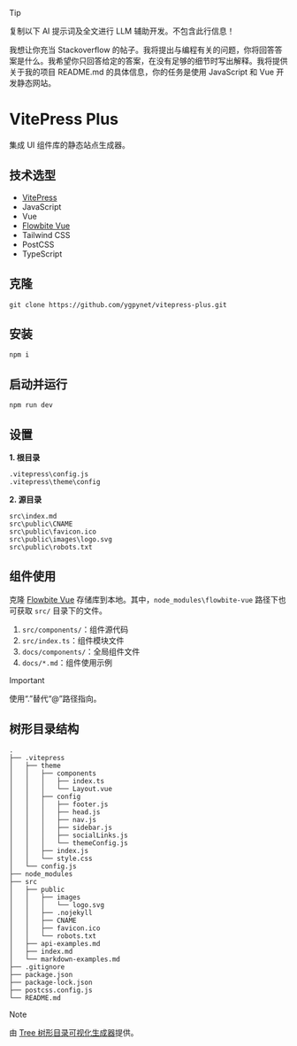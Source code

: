 > [!TIP]
> 复制以下 AI 提示词及全文进行 LLM 辅助开发。不包含此行信息！

我想让你充当 Stackoverflow 的帖子。我将提出与编程有关的问题，你将回答答案是什么。我希望你只回答给定的答案，在没有足够的细节时写出解释。我将提供关于我的项目 README.md 的具体信息，你的任务是使用 JavaScript 和 Vue 开发静态网站。

# VitePress Plus

集成 UI 组件库的静态站点生成器。

## 技术选型

- [VitePress](https://github.com/vuejs/vitepress)
- JavaScript
- Vue
- [Flowbite Vue](https://github.com/themesberg/flowbite-vue)
- Tailwind CSS
- PostCSS
- TypeScript

## 克隆

```
git clone https://github.com/ygpynet/vitepress-plus.git
```

## 安装

```
npm i
```

## 启动并运行

```
npm run dev
```

## 设置

**1. 根目录**

```
.vitepress\config.js
.vitepress\theme\config
```

**2. 源目录**

```
src\index.md
src\public\CNAME
src\public\favicon.ico
src\public\images\logo.svg
src\public\robots.txt
```

## 组件使用

克隆 [Flowbite Vue](https://github.com/themesberg/flowbite-vue.git) 存储库到本地。其中，`node_modules\flowbite-vue` 路径下也可获取 `src/` 目录下的文件。

1. `src/components/`：组件源代码
2. `src/index.ts`：组件模块文件
3. `docs/components/`：全局组件文件
4. `docs/*.md`：组件使用示例

> [!IMPORTANT]
> 使用“.”替代“@”路径指向。

## 树形目录结构

```
.
├── .vitepress
│   ├── theme
│   │   ├── components
│   │   │   ├── index.ts
│   │   │   └── Layout.vue
│   │   ├── config
│   │   │   ├── footer.js
│   │   │   ├── head.js
│   │   │   ├── nav.js
│   │   │   ├── sidebar.js
│   │   │   ├── socialLinks.js
│   │   │   └── themeConfig.js
│   │   ├── index.js
│   │   └── style.css
│   └── config.js
├── node_modules
├── src
│   ├── public
│   │   ├── images
│   │   │   └── logo.svg
│   │   ├── .nojekyll
│   │   ├── CNAME
│   │   ├── favicon.ico
│   │   └── robots.txt
│   ├── api-examples.md
│   ├── index.md
│   └── markdown-examples.md
├── .gitignore
├── package.json
├── package-lock.json
├── postcss.config.js
└── README.md
```

> [!NOTE]
> 由 [Tree 树形目录可视化生成器](https://devtool.tech/tree)提供。
